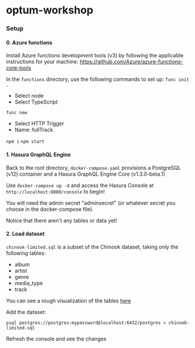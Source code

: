 # optum-workshop

### Setup

#### 0. Azure functions

Install Azure functions development tools (v3) by following the applicable instructions for your machine:
https://github.com/Azure/azure-functions-core-tools

In the `functions` directory, use the following commands to set up:
`func init .`

- Select node
- Select TypeScript

`func new`

- Select HTTP Trigger
- Name: fullTrack

`npm i`
`npm start`

#### 1. Hasura GraphQL Engine

Back to the root directory, `docker-compose.yaml` provisions a PostgreSQL (v12) container and a Hasura GraphQL Engine Core (v1.3.0-beta.1)

Use `docker-compose up -d` and access the Hasura Console at `http://localhost:8080/console` to begin!

You will need the admin secret "adminsecret" (or whatever secret you choose in the docker-compose file).

Notice that there aren't any tables or data yet!

#### 2. Load dataset

`chinook-limited.sql` is a subset of the Chinook dataset, taking only the following tables:

- album
- artist
- genre
- media_type
- track

You can see a rough visualization of the tables [here](https://cdn.sqlitetutorial.net/wp-content/uploads/2018/03/sqlite-sample-database-diagram-color.pdf)

Add the dataset:

`psql postgres://postgres:mypassword@localhost:6432/postgres < chinook-limited.sql`

Refresh the console and see the changes
